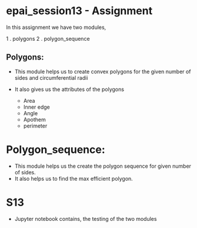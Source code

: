 # epai_session13 - Assignment

In this assignment we have two modules,

1 . polygons
2 . polygon_sequence


## Polygons:
- This module helps us to create  convex polygons for the given number of sides and circumferential radii

- It also gives us the attributes of the polygons
  - Area
  - Inner edge
  - Angle
  - Apothem
  - perimeter

# Polygon_sequence:
- This module helps us the create the polygon sequence for given number of sides.
- It also helps us to find the max efficient polygon.

#  S13
-  Jupyter notebook contains, the testing of the two modules